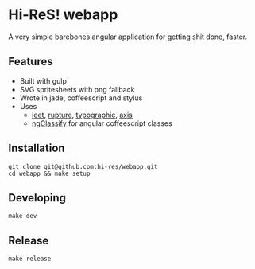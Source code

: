 # Hi-ReS! webapp

A very simple barebones angular application for getting shit done, faster.

## Features

* Built with gulp
* SVG spritesheets with png fallback
* Wrote in jade, coffeescript and stylus
* Uses
	* [jeet](https://github.com/mojotech/jeet), [rupture](https://github.com/jenius/rupture), [typographic](https://github.com/corysimmons/typographic), [axis](https://github.com/jenius/axis)
	* [ngClassify](https://github.com/CaryLandholt/ng-classify) for angular coffeescript classes


## Installation

```
git clone git@github.com:hi-res/webapp.git
cd webapp && make setup
```

## Developing

```
make dev
```

## Release

```
make release
```